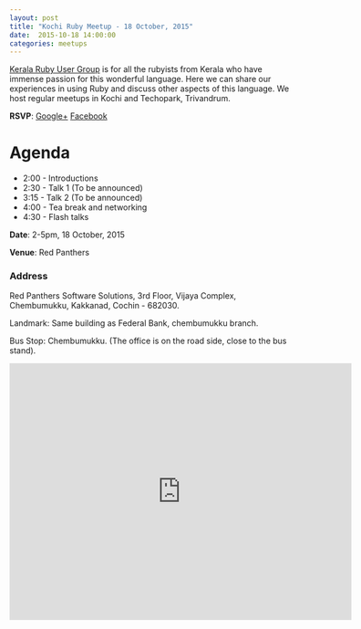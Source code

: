 ```yaml
---
layout: post
title: "Kochi Ruby Meetup - 18 October, 2015"
date:  2015-10-18 14:00:00
categories: meetups
---
```


[Kerala Ruby User Group](http://krug.github.io) is for all the rubyists from Kerala who have immense passion for this wonderful language. Here we can share our experiences in using Ruby and discuss other aspects of this language. We host regular meetups in Kochi and Techopark, Trivandrum.

**RSVP**:
[Google+](https://plus.google.com/events/c44bm4f6rk88jfgtuhgicctvd98)
[Facebook](https://www.facebook.com/events/1616629045259712/)

# Agenda

* 2:00 - Introductions
* 2:30 - Talk 1 (To be announced)
* 3:15 - Talk 2 (To be announced)
* 4:00 - Tea break and networking
* 4:30 - Flash talks

**Date**: 2-5pm, 18 October, 2015

**Venue**: Red Panthers

### Address

Red Panthers Software Solutions,
3rd Floor, Vijaya Complex,
Chembumukku, Kakkanad,
Cochin - 682030.

Landmark: Same building as Federal Bank, chembumukku branch.

Bus Stop: Chembumukku. (The office is on the road side, close to the bus stand).

<iframe src="https://www.google.com/maps/embed?pb=!1m14!1m8!1m3!1d491.13368008387215!2d76.32293928472673!3d10.011123013051687!3m2!1i1024!2i768!4f13.1!3m3!1m2!1s0x3b080cfc6e54aa05%3A0xad82389814ee4d11!2sRed+Panthers!5e0!3m2!1sen!2sin!4v1426303712881" width="600" height="450" frameborder="0" style="border:0"></iframe>
